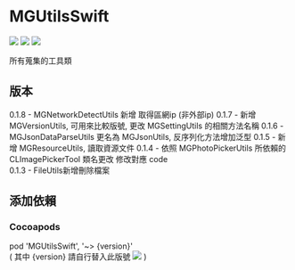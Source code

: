 # MGUtilsSwift

![](https://img.shields.io/cocoapods/v/MGUtilsSwift.svg?style=flat) 
![](https://img.shields.io/badge/platform-ios-lightgrey.svg) 
![](https://img.shields.io/badge/language-swift-orange.svg)  

所有蒐集的工具類  

## 版本
0.1.8 - MGNetworkDetectUtils 新增 取得區網ip (非外部ip)
0.1.7 - 新增 MGVersionUtils, 可用來比較版號, 更改 MGSettingUtils 的相關方法名稱
0.1.6 - MGJsonDataParseUtils 更名為 MGJsonUtils, 反序列化方法增加泛型
0.1.5 - 新增 MGResourceUtils, 讀取資源文件
0.1.4 - 依照 MGPhotoPickerUtils 所依賴的 CLImagePickerTool 類名更改 修改對應 code   
0.1.3 - FileUtils新增刪除檔案  

## 添加依賴

### Cocoapods
pod 'MGUtilsSwift', '~> {version}'  
( 其中 {version} 請自行替入此版號 ![](https://img.shields.io/cocoapods/v/MGUtilsSwift.svg?style=flat)  )  
